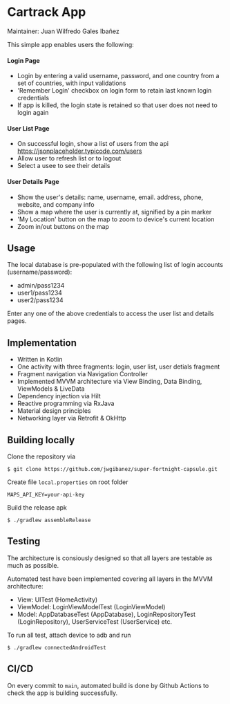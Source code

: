 # Cartrack App

Maintainer: Juan Wilfredo Gales Ibañez

This simple app enables users the following:

#### Login Page
- Login by entering a valid username, password, and one country from a set of countries, with input validations
- 'Remember Login' checkbox on login form to retain last known login credentials
- If app is killed, the login state is retained so that user does not need to login again

#### User List Page
- On successful login, show a list of users from the api https://jsonplaceholder.typicode.com/users
- Allow user to refresh list or to logout
- Select a usee to see their details

#### User Details Page
- Show the user's details: name, username, email. address, phone, website, and company info
- Show a map where the user is currently at, signified by a pin marker
- 'My Location' button on the map to zoom to device's current location
- Zoom in/out buttons on the map

## Usage

The local database is pre-populated with the following list of login accounts (username/password):

- admin/pass1234
- user1/pass1234
- user2/pass1234

Enter any one of the above credentials to access the user list and details pages.

## Implementation

- Written in Kotlin
- One activity with three fragments: login, user list, user detials fragment
- Fragment navigation via Navigation Controller
- Implemented MVVM architecture via View Binding, Data Binding, ViewModels & LiveData
- Dependency injection via Hilt
- Reactive programming via RxJava
- Material design principles
- Networking layer via Retrofit & OkHttp

## Building locally

Clone the repository via
```
$ git clone https://github.com/jwgibanez/super-fortnight-capsule.git
```

Create file `local.properties` on root folder
```
MAPS_API_KEY=your-api-key
```

Build the release apk
```
$ ./gradlew assembleRelease
```

## Testing

The architecture is consiously designed so that all layers are testable as much as possible.

Automated test have been implemented covering all layers in the MVVM architecture:
- View: UITest (HomeActivity)
- ViewModel: LoginViewModelTest (LoginViewModel)
- Model: AppDatabaseTest (AppDatabase), LoginRepositoryTest (LoginRepository), UserServiceTest (UserService) etc.

To run all test, attach device to adb and run
```
$ ./gradlew connectedAndroidTest
```

## CI/CD

On every commit to `main`, automated build is done by Github Actions to check the app is building successfully.


